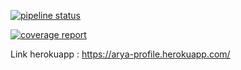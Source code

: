 [![pipeline status](https://gitlab.com/aryaputra213/heroku-django/badges/master/pipeline.svg)](https://gitlab.com/aryaputra213/heroku-django/-/commits/master)

[![coverage report](https://gitlab.com/aryaputra213/heroku-django/badges/master/coverage.svg)](https://gitlab.com/aryaputra213/heroku-django/-/commits/master)

Link herokuapp : https://arya-profile.herokuapp.com/